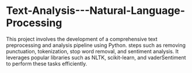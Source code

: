 # Text-Analysis---Natural-Language-Processing
This project involves the development of a comprehensive text preprocessing and analysis pipeline using Python. steps such as removing punctuation, tokenization, stop word removal, and sentiment analysis. It leverages popular libraries such as NLTK, scikit-learn, and vaderSentiment to perform these tasks efficiently.
